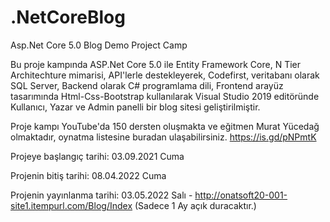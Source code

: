 # .NetCoreBlog
Asp.Net Core 5.0 Blog Demo Project Camp

Bu proje kampında ASP.Net Core 5.0 ile Entity Framework Core, N Tier Architechture mimarisi, API'lerle destekleyerek, Codefirst, veritabanı olarak SQL Server, Backend olarak C# programlama dili, Frontend arayüz tasarımında Html-Css-Bootstrap kullanılarak Visual Studio 2019 editöründe Kullanıcı, Yazar ve Admin panelli bir blog sitesi geliştirilmiştir.

Proje kampı YouTube'da 150 dersten oluşmakta ve eğitmen Murat Yücedağ olmaktadır, oynatma listesine buradan ulaşabilirsiniz. 
https://is.gd/pNPmtK






Projeye başlangıç tarihi: 03.09.2021 Cuma

Projenin bitiş tarihi: 08.04.2022 Cuma

Projenin yayınlanma tarihi: 03.05.2022 Salı - http://onatsoft20-001-site1.itempurl.com/Blog/Index (Sadece 1 Ay açık duracaktır.)
